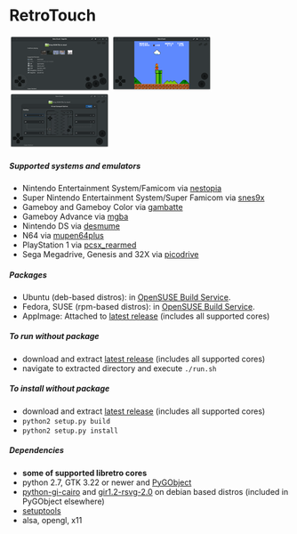 RetroTouch
=============



[![screenshot1](docs/tn/screenshot-main-screen.png?raw=true)](docs/screenshot-main-screen.png?raw=true)
[![screenshot2](docs/tn/screenshot-nes.png?raw=true)](docs/screenshot-nes.png?raw=true)
[![screenshot3](docs/tn/screenshot-virtual-pad-config.png?raw=true)](docs/screenshot-virtual-pad-config.png?raw=true)

##### Supported systems and emulators
- Nintendo Entertainment System/Famicom via [nestopia](https://github.com/libretro/nestopia)
- Super Nintendo Entertainment System/Super Famicom via [snes9x](https://github.com/libretro/snes9x)
- Gameboy and Gameboy Color via [gambatte](https://github.com/libretro/desmume)
- Gameboy Advance via [mgba](https://github.com/libretro/mgba)
- Nintendo DS via [desmume](https://github.com/libretro/desmume)
- N64 via [mupen64plus](https://github.com/libretro/mupen64plus-libretro)
- PlayStation 1 via [pcsx_rearmed](https://github.com/libretro/pcsx_rearmed)
- Sega Megadrive, Genesis and 32X via [picodrive](https://github.com/libretro/picodrive)

##### Packages
- Ubuntu (deb-based distros): in [OpenSUSE Build Service](http://software.opensuse.org/download.html?project=home%3Akozec&package=retrotouch).
- Fedora, SUSE (rpm-based distros): in [OpenSUSE Build Service](http://software.opensuse.org/download.html?project=home%3Akozec&package=retrotouch).
- AppImage: Attached to [latest release](https://github.com/kozec/retrotouch/releases/latest) (includes all supported cores)

##### To run without package
- download and extract [latest release](https://github.com/kozec/retrotouch/releases/latest) (includes all supported cores)
- navigate to extracted directory and execute `./run.sh`

##### To install without package
- download and extract [latest release](https://github.com/kozec/retrotouch/releases/latest) (includes all supported cores)
- `python2 setup.py build`
- `python2 setup.py install`


##### Dependencies
- **some of supported libretro cores**
- python 2.7, GTK 3.22 or newer and [PyGObject](https://live.gnome.org/PyGObject)
- [python-gi-cairo](https://packages.debian.org/sid/python-gi-cairo) and [gir1.2-rsvg-2.0](https://packages.debian.org/sid/gir1.2-rsvg-2.0) on debian based distros (included in PyGObject elsewhere)
- [setuptools](https://pypi.python.org/pypi/setuptools)
- alsa, opengl, x11

